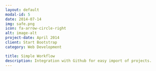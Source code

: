 ```yaml
---
layout: default
modal-id: 5
date: 2014-07-14
img: safe.png
icon: fa-arrow-circle-right
alt: image-alt
project-date: April 2014
client: Start Bootstrap
category: Web Development

title: Simple Workflow
description: Integration with Github for easy import of projects.
---
```

